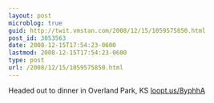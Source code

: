 ```yaml
---
layout: post
microblog: true
guid: http://twit.vmstan.com/2008/12/15/1059575850.html
post_id: 3053563
date: 2008-12-15T17:54:23-0600
lastmod: 2008-12-15T17:54:23-0600
type: post
url: /2008/12/15/1059575850.html
---
```

Headed out to dinner in Overland Park, KS [loopt.us/8yphhA](http://loopt.us/8yphhA)
